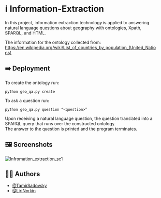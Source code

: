 
# :information_source: Information-Extraction 

In this project, information extraction technology is applied to answering natural language questions about geography with ontologies, Xpath, SPARQL, and HTML.


The information for the ontology collected from:
https://en.wikipedia.org/wiki/List_of_countries_by_population_(United_Nations)
## :arrow_right: Deployment

To create the ontology run:

```python geo_qa.py create```
  
To ask a question run:

```python geo_qa.py question “<question>”```
  
Upon receiving a natural language question, the question translated into a SPARQL query that runs over the constructed ontology.  
The answer to the question is printed and the program terminates.


## :framed_picture:	Screenshots

![Infromation_extraction_sc1](https://user-images.githubusercontent.com/61319079/181915342-0f2b67c9-2992-421b-9b9f-53ee09ece63a.jpg)


## :man_technologist:	Authors

- [@TamirSadovsky](https://github.com/TamirSadovsky)
- [@LiriNorkin](https://github.com/LiriNorkin)
